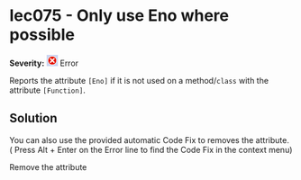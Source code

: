 # Iec075 - Only use Eno where possible

**Severity:** ![Error](images/Error.png) Error

Reports the attribute `[Eno]` if it is not used on a method/`class` with the attribute `[Function]`.

## Solution

You can also use the provided automatic Code Fix to removes the attribute. ( Press Alt + Enter on the Error line to find the Code Fix in the context menu)

Remove the attribute